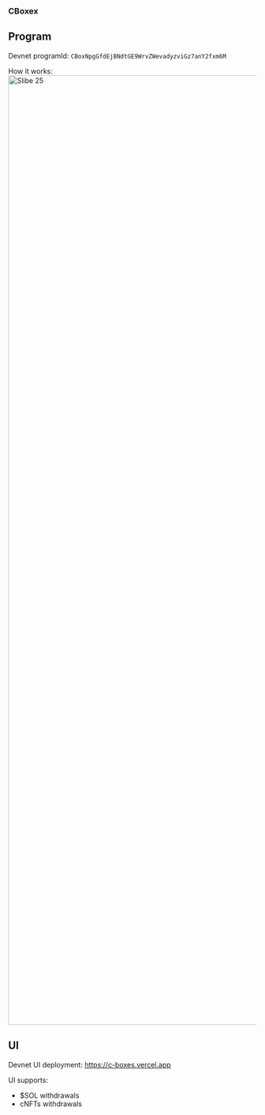 ### CBoxex

## Program

Devnet programId:
`CBoxNpgGfdEjBNdtGE9WrvZWevadyzviGz7anY2fxm6M`

How it works:
<img width="1920" alt="Slibe 25" src="https://github.com/fedorerd/c-boxes/assets/109175575/f1aa1c0c-b90c-44cd-b998-79a5672597f5">

## UI

Devnet UI deployment:
https://c-boxes.vercel.app

UI supports:
- $SOL withdrawals
- cNFTs withdrawals
